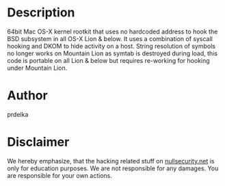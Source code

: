 # Description
64bit Mac OS-X kernel rootkit that uses no hardcoded address to hook the BSD
subsystem in all OS-X Lion & below. It uses a combination of syscall hooking and
DKOM to hide activity on a host. String resolution of symbols no longer works on
Mountain Lion as symtab is destroyed during load, this code is portable on all
Lion & below but requires re-working for hooking under Mountain Lion.

# Author
prdelka

# Disclaimer
We hereby emphasize, that the hacking related stuff on
[nullsecurity.net](http://nullsecurity.net) is only for education purposes.
We are not responsible for any damages. You are responsible for your own
actions.
